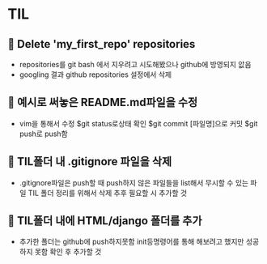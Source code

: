 # TIL

## 📌 Delete 'my_first_repo' repositories
 - repositories를 git bash 에서 지우려고 시도해봤으나 github에 방영되지 앖음
 - googling 결과 github repositories 설정에서 삭제

## 📌 예시로 써놓은 README.md파일을 수정
 - vim을 통해서 수정 
   $git status로상태 확인
   $git commit [파일명]으로 커밋
   $git push로 push함

## 📌 TIL폴더 내 .gitignore 파일을 삭제
 - .gitignore파일은 push할 때 push하지 않은 파일들을 list해서 무시할 수 있는 파일
   TIL 폴더 정리를 위해서 삭제
   추후 필요할 시 추가할 것

## 📌 TIL폴더 내에 HTML/django 폴더를 추가
 - 추가한 폴더는 github에 push하지못함
   init등명령어를 통해 해보려고 했지만 성공하지 못함
   확인 후 추가할 것
   


